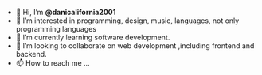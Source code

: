 - 👋 Hi, I’m <strong>@danicalifornia2001</strong>
- 👀 I’m interested in programming, design, music, languages, not only programming languages
- 🌱 I’m currently learning software development.
- 💞️ I’m looking to collaborate on web development ,including frontend and backend.
- 📫 How to reach me ...

<!---
danicalifornia2001/danicalifornia2001 is a ✨ special ✨ repository because its `README.md` (this file) appears on your GitHub profile.
You can click the Preview link to take a look at your changes.
--->

